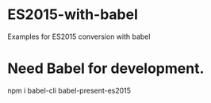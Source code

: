 # ES2015-with-babel
Examples for ES2015 conversion with babel
# Need Babel for development.
 npm i babel-cli babel-present-es2015
